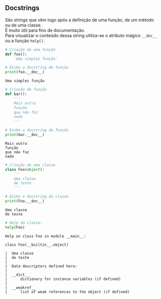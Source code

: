 ## Docstrings

São *strings* que vêm logo após a definição de uma função, de um método ou de
uma classe.  
É muito útil para fins de documentação.  
Para visualizar o conteúdo dessa string utiliza-se o atributo mágico `__doc__`
ou a função `help()`.

```python
# Criação de uma função
def foo():
    'Uma simples função'
```

```python
# Exibe a docstring da função
print(foo.__doc__)
```

```
Uma simples função
```

```python
# Criação de função
def bar():
    '''
    Mais outra
    função
    que não faz
    nada
    '''
```

```python
# Exibe a docstring da função
print(bar.__doc__)
```

```
Mais outra
função
que não faz 
nada
```

```python
# Criação de uma classe
class Foo(object):
    '''
    Uma classe
    de teste
    '''
```

```python
# Exibe a docstring da classe
print(Foo.__doc__)
```

```
Uma classe
de teste
```

```python
# Help da classe:
help(Foo)
```

```
Help on class Foo in module __main__:

class Foo(__builtin__.object)

|  Uma classe
|  de teste
|  
|  Data descriptors defined here:
|  
|  __dict__
|      dictionary for instance variables (if defined)
|  
|  __weakref__
|      list of weak references to the object (if defined)
```